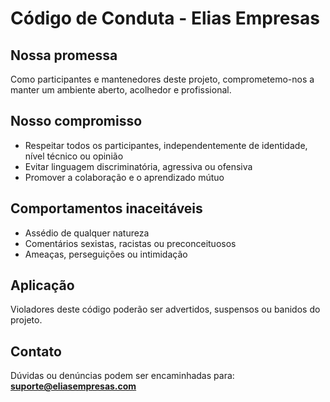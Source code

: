 # Código de Conduta - Elias Empresas

## Nossa promessa

Como participantes e mantenedores deste projeto, comprometemo-nos a manter um ambiente aberto, acolhedor e profissional.

## Nosso compromisso

- Respeitar todos os participantes, independentemente de identidade, nível técnico ou opinião
- Evitar linguagem discriminatória, agressiva ou ofensiva
- Promover a colaboração e o aprendizado mútuo

## Comportamentos inaceitáveis

- Assédio de qualquer natureza
- Comentários sexistas, racistas ou preconceituosos
- Ameaças, perseguições ou intimidação

## Aplicação

Violadores deste código poderão ser advertidos, suspensos ou banidos do projeto.

## Contato

Dúvidas ou denúncias podem ser encaminhadas para:  
**suporte@eliasempresas.com**
